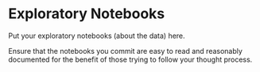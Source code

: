# Exploratory Notebooks
  
Put your exploratory notebooks (about the data) here.
  
Ensure that the notebooks you commit are easy to read and reasonably documented for the benefit of those trying to follow your thought process.
